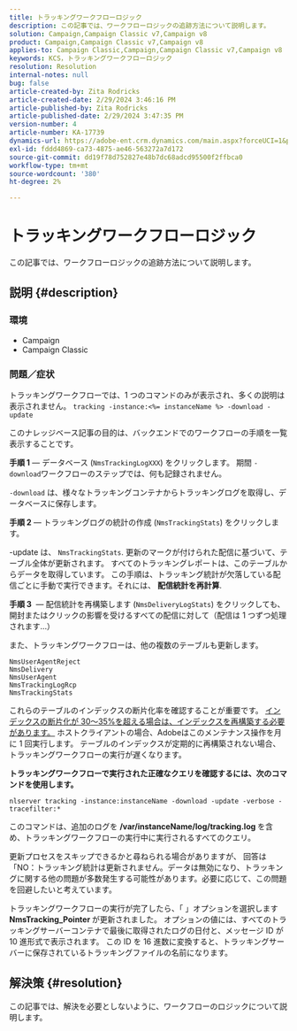 ```yaml
---
title: トラッキングワークフローロジック
description: この記事では、ワークフローロジックの追跡方法について説明します。
solution: Campaign,Campaign Classic v7,Campaign v8
product: Campaign,Campaign Classic v7,Campaign v8
applies-to: Campaign Classic,Campaign,Campaign Classic v7,Campaign v8
keywords: KCS，トラッキングワークフローロジック
resolution: Resolution
internal-notes: null
bug: false
article-created-by: Zita Rodricks
article-created-date: 2/29/2024 3:46:16 PM
article-published-by: Zita Rodricks
article-published-date: 2/29/2024 3:47:35 PM
version-number: 4
article-number: KA-17739
dynamics-url: https://adobe-ent.crm.dynamics.com/main.aspx?forceUCI=1&pagetype=entityrecord&etn=knowledgearticle&id=ba0836ab-19d7-ee11-9078-000d3a3110f0
exl-id: fddd4869-ca73-4875-ae46-563272a7d172
source-git-commit: dd19f78d752827e48b7dc68adcd95500f2ffbca0
workflow-type: tm+mt
source-wordcount: '380'
ht-degree: 2%

---
```


# トラッキングワークフローロジック


この記事では、ワークフローロジックの追跡方法について説明します。

## 説明 {#description}


### <b>環境</b>

- Campaign
- Campaign Classic




### <b>問題／症状</b>

トラッキングワークフローでは、1 つのコマンドのみが表示され、多くの説明は表示されません。 `tracking -instance:<%= instanceName %> -download -update`



このナレッジベース記事の目的は、バックエンドでのワークフローの手順を一覧表示することです。

<b>手順 1</b>  — データベース (`NmsTrackingLogXXX`) をクリックします。 期間 `-download`ワークフローのステップでは、何も記録されません。

`-download` は、様々なトラッキングコンテナからトラッキングログを取得し、データベースに保存します。

<b>手順 2</b>  — トラッキングログの統計の作成 (`NmsTrackingStats`) をクリックします。

-update は、 `NmsTrackingStats`. 更新のマークが付けられた配信に基づいて、テーブル全体が更新されます。 すべてのトラッキングレポートは、このテーブルからデータを取得しています。 この手順は、トラッキング統計が欠落している配信ごとに手動で実行できます。それには、 <b>配信統計を再計算</b>.

<b>手順 3</b>  — 配信統計を再構築します (`NmsDeliveryLogStats`) をクリックしても、開封またはクリックの影響を受けるすべての配信に対して（配信は 1 つずつ処理されます…）

また、トラッキングワークフローは、他の複数のテーブルも更新します。




```
NmsUserAgentReject 
NmsDelivery 
NmsUserAgent 
NmsTrackingLogRcp 
NmsTrackingStats
```


これらのテーブルのインデックスの断片化率を確認することが重要です。 <u>インデックスの断片化が 30～35%を超える場合は、インデックスを再構築する必要があります。</u> ホストクライアントの場合、Adobeはこのメンテナンス操作を月に 1 回実行します。 テーブルのインデックスが定期的に再構築されない場合、トラッキングワークフローの実行が遅くなります。

<b>トラッキングワークフローで実行された正確なクエリを確認するには、次のコマンドを使用します。</b>

`nlserver tracking -instance:instanceName -download -update -verbose -tracefilter:*`

このコマンドは、追加のログを <b>/var/instanceName/log/tracking.log </b>を含め、トラッキングワークフローの実行中に実行されるすべてのクエリ。

更新プロセスをスキップできるかと尋ねられる場合がありますが、 回答は「NO：トラッキング統計は更新されません。データは無効になり、トラッキングに関する他の問題が多数発生する可能性があります。必要に応じて、この問題を回避したいと考えています。

トラッキングワークフローの実行が完了したら、「 」オプションを選択します <b>NmsTracking_Pointer </b>が更新されました。 オプションの値には、すべてのトラッキングサーバーコンテナで最後に取得されたログの日付と、メッセージ ID が 10 進形式で表示されます。 この ID を 16 進数に変換すると、トラッキングサーバーに保存されているトラッキングファイルの名前になります。


## 解決策 {#resolution}


この記事では、解決を必要としないように、ワークフローのロジックについて説明します。

